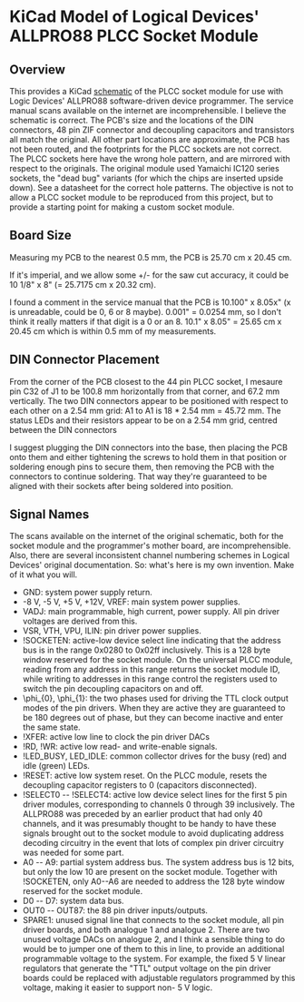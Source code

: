 # KiCad Model of Logical Devices' ALLPRO88 PLCC Socket Module

## Overview

This provides a KiCad [schematic](https://github.com/user-attachments/files/20514003/socket_module_plcc_schematic.pdf) of the PLCC socket module for use with Logic Devices' ALLPRO88 software-driven device programmer.  The service manual scans available on the internet are incomprehensible.  I believe the schematic is correct.  The PCB's size and the locations of the DIN connectors, 48 pin ZIF connector and decoupling capacitors and transistors all match the original.  All other part locations are approximate, the PCB has not been routed, and the footprints for the PLCC sockets are not correct.  The PLCC sockets here have the wrong hole pattern, and are mirrored with respect to the originals.  The original module used Yamaichi IC120 series sockets, the "dead bug" variants (for which the chips are inserted upside down).  See a datasheet for the correct hole patterns.  The objective is not to allow a PLCC socket module to be reproduced from this project, but to provide a starting point for making a custom socket module.

## Board Size

Measuring my PCB to the nearest 0.5 mm, the PCB is 25.70 cm x 20.45 cm.

If it's imperial, and we allow some +/- for the saw cut accuracy, it could be 10 1/8" x 8" (= 25.7175 cm x 20.32 cm).

I found a comment in the service manual that the PCB is 10.100" x 8.05x" (x is unreadable, could be 0, 6 or 8 maybe).  0.001" = 0.0254 mm, so I don't think it really matters if that digit is a 0 or an 8.  10.1" x 8.05" = 25.65 cm x 20.45 cm which is within 0.5 mm of my measurements.

## DIN Connector Placement

From the corner of the PCB closest to the 44 pin PLCC socket, I mesaure pin C32 of J1 to be 100.8 mm horizontally from that corner, and 67.2 mm vertically.  The two DIN connectors appear to be positioned with respect to each other on a 2.54 mm grid:  A1 to A1 is 18 * 2.54 mm = 45.72 mm.  The status LEDs and their resistors appear to be on a 2.54 mm grid, centred between the DIN connectors

I suggest plugging the DIN connectors into the base, then placing the PCB onto them and either tightening the screws to hold them in that position or soldering enough pins to secure them, then removing the PCB with the connectors to continue soldering.  That way they're guaranteed to be aligned with their sockets after being soldered into position.

## Signal Names

The scans available on the internet of the original schematic, both for the socket module and the programmer's mother board, are incomprehensible.  Also, there are several inconsistent channel numbering schemes in Logical Devices' original documentation.  So:  what's here is my own invention.  Make of it what you will.

 * GND:  system power supply return.
 * -8 V, -5 V, +5 V, +12V, VREF:  main system power supplies.
 * VADJ:  main programmable, high current, power supply.  All pin driver voltages are derived from this.
 * VSR, VTH, VPU, ILIN:  pin driver power supplies.
 * !SOCKETEN:  active-low device select line indicating that the address bus is in the range 0x0280 to 0x02ff inclusively.  This is a 128 byte window reserved for the socket module.  On the universal PLCC module, reading from any address in this range returns the socket module ID, while writing to addresses in this range control the registers used to switch the pin decoupling capacitors on and off.
 * \phi_{0}, \phi_{1}:  the two phases used for driving the TTL clock output modes of the pin drivers.  When they are active they are guaranteed to be 180 degrees out of phase, but they can become inactive and enter the same state.
 * !XFER:  active low line to clock the pin driver DACs
 * !RD, !WR:  active low read- and write-enable signals.
 * !LED_BUSY, LED_IDLE:  common collector drives for the busy (red) and idle (green) LEDs.
 * !RESET:  active low system reset.  On the PLCC module, resets the decoupling capacitor registers to 0 (capacitors disconnected).
 * !SELECT0 -- !SELECT4:  active low device select lines for the first 5 pin driver modules, corresponding to channels 0 through 39 inclusively.  The ALLPRO88 was preceded by an earlier product that had only 40 channels, and it was presumably thought to be handy to have these signals brought out to the socket module to avoid duplicating address decoding circuitry in the event that lots of complex pin driver circuitry was needed for some part.
 * A0 -- A9:  partial system address bus.  The system address bus is 12 bits, but only the low 10 are present on the socket module.  Together with !SOCKETEN, only A0--A6 are needed to address the 128 byte window reserved for the socket module.
 * D0 -- D7:  system data bus.
 * OUT0 -- OUT87:  the 88 pin driver inputs/outputs.
 * SPARE1:  unused signal line that connects to the socket module, all pin driver boards, and both analogue 1 and analogue 2.  There are two unused voltage DACs on analogue 2, and I think a sensible thing to do would be to jumper one of them to this in line, to provide an additional programmable voltage to the system.  For example, the fixed 5 V linear regulators that generate the "TTL" output voltage on the pin driver boards could be replaced with adjustable regulators programmed by this voltage, making it easier to support non- 5 V logic.

